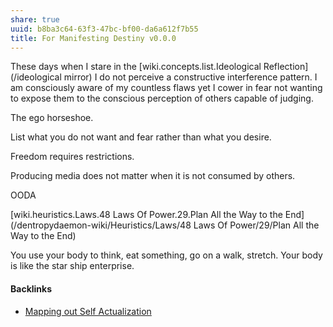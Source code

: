 ```yaml
---
share: true
uuid: b8ba3c64-63f3-47bc-bf00-da6a612f7b55
title: For Manifesting Destiny v0.0.0
---
```

<!-- 

The purpose of this work;

Meta psychology I can read like a concise prayer so my greatest fears do not manifest. 

-->
These days when I stare in the [wiki.concepts.list.Ideological Reflection](/ideological mirror) I do not perceive a constructive interference pattern. I am consciously aware of my countless flaws yet I cower in fear not wanting to expose them to the conscious perception of others capable of judging.

The ego horseshoe.

List what you do not want and fear rather than what you desire.

Freedom requires restrictions.

Producing media does not matter when it is not consumed by others.

OODA

[wiki.heuristics.Laws.48 Laws Of Power.29.Plan All the Way to the End](/dentropydaemon-wiki/Heuristics/Laws/48 Laws Of Power/29/Plan All the Way to the End)

You use your body to think, eat something, go on a walk, stretch. Your body is like the star ship enterprise.

#### Backlinks

* [Mapping out Self Actualization](/6d0bbf21-e1ea-4a09-9597-ec479b998235)